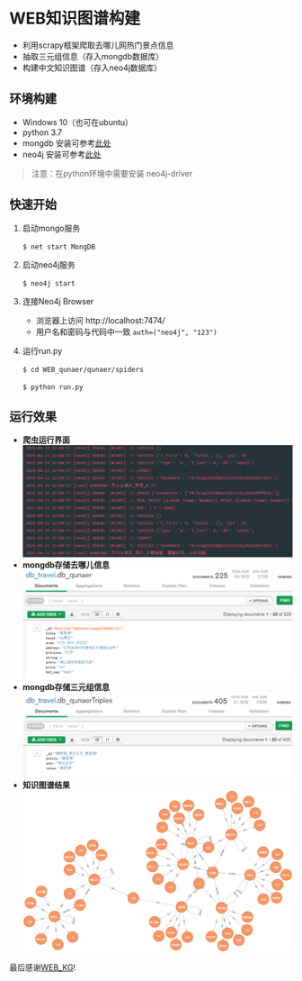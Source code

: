 # WEB知识图谱构建

* 利用scrapy框架爬取去哪儿网热门景点信息
* 抽取三元组信息（存入mongdb数据库）
* 构建中文知识图谱（存入neo4j数据库）

## 环境构建
* Windows 10（也可在ubuntu）
* python 3.7
* mongdb 安装可参考[此处](https://www.cnblogs.com/billyzh/p/5913687.html)
* neo4j 安装可参考[此处](https://www.cnblogs.com/ljhdo/archive/2017/05/19/5521577.html)
> 注意：在python环境中需要安装 neo4j-driver

## 快速开始
1. 启动mongo服务

	`$ net start MongDB`

2. 启动neo4j服务

	`$ neo4j start`

3. 连接Neo4j Browser

	* 浏览器上访问 http://localhost:7474/
	* 用户名和密码与代码中一致 `auth=("neo4j", "123")`
	
4. 运行run.py

	`$ cd WEB_qunaer/qunaer/spiders`

	`$ python run.py`

## 运行效果
* **爬虫运行界面**
![1](https://github.com/xxrz/WEB_qunaer/blob/main/images/crawler.png "爬虫运行界面")
* **mongdb存储去哪儿信息**
![2](https://github.com/xxrz/WEB_qunaer/blob/main/images/db_qunaer.png "去哪儿信息")
* **mongdb存储三元组信息**
![3](https://github.com/xxrz/WEB_qunaer/blob/main/images/db_qunaerTriples.png "三元组信息")
* **知识图谱结果**
![4](https://github.com/xxrz/WEB_qunaer/blob/main/images/Knowledge%20Graph.png "知识图谱")



最后感谢[WEB_KG](https://github.com/lixiang0/WEB_KG)!





